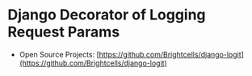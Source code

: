 # Django Decorator of Logging Request Params

* Open Source Projects: [https://github.com/Brightcells/django-logit](https://github.com/Brightcells/django-logit)
